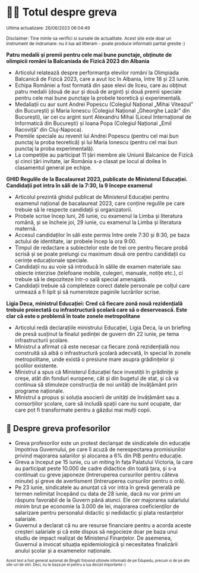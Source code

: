 # 👩‍🏫 Totul despre greva
<sub>Ultima actualizare: 26/06/2023 06:04:49</sub>

<sub>Disclaimer: Tine minte sa verifici si sursele de actualitate. Acest site este doar un instrument de indrumare: nu il lua ad litteram - poate produce informatii partial gresite :)</sub>

**Patru medalii și premii pentru cele mai bune punctaje, obținute de olimpicii români la Balcaniada de Fizică 2023 din Albania**
- Articolul relatează despre performanța elevilor români la Olimpiada Balcanică de Fizică 2023, care a avut loc în Albania, între 18 și 23 iunie.
- Echipa României a fost formată din șase elevi de liceu, care au obținut patru medalii (două de aur și două de argint) și două premii speciale pentru cele mai bune punctaje la probele teoretică și experimentală.
- Medaliații cu aur sunt Andrei Popescu (Colegiul Național „Mihai Viteazul” din București) și Maria Ionescu (Colegiul Național „Gheorghe Lazăr” din București), iar cei cu argint sunt Alexandru Mihai (Liceul Internațional de Informatică din București) și Ioana Popa (Colegiul Național „Emil Racoviță” din Cluj-Napoca).
- Premiile speciale au revenit lui Andrei Popescu (pentru cel mai bun punctaj la proba teoretică) și lui Maria Ionescu (pentru cel mai bun punctaj la proba experimentală).
- La competiție au participat 11 țări membre ale Uniunii Balcanice de Fizică și cinci țări invitate, iar România s-a clasat pe locul al doilea în clasamentul general pe echipe.

**GHID Regulile de la Bacalaureat 2023, publicate de Ministerul Educației. Candidații pot intra în săli de la 7:30, la 9 începe examenul**
- Articolul prezintă ghidul publicat de Ministerul Educației pentru examenul național de bacalaureat 2023, care conține regulile pe care trebuie să le respecte candidații și organizatorii.
- Probele scrise încep luni, 26 iunie, cu examenul la Limba și literatura română, și se încheie joi, 29 iunie, cu examenul la Limba și literatura maternă.
- Accesul candidaților în săli este permis între orele 7:30 și 8:30, pe baza actului de identitate, iar probele încep la ora 9:00.
- Timpul de redactare a subiectelor este de trei ore pentru fiecare probă scrisă și se poate prelungi cu maximum două ore pentru candidații cu cerințe educaționale speciale.
- Candidații nu au voie să introducă în sălile de examen materiale sau obiecte interzise (telefoane mobile, culegeri, manuale, notițe etc.), ci trebuie să le depoziteze într-o sală special amenajată.
- Candidații trebuie să completeze corect datele personale pe colțul care urmează a fi lipit și să numeroteze paginile lucrărilor scrise.

**Ligia Deca, ministrul Educației: Cred că fiecare zonă nouă rezidențială trebuie proiectată cu infrastructură școlară care să o deservească. Este clar că este o problemă în toate zonele metropolitane**
- Articolul redă declarațiile ministrului Educației, Ligia Deca, la un briefing de presă susținut la finalul ședinței de guvern din 22 iunie, pe tema infrastructurii școlare.
- Ministrul a afirmat că este necesar ca fiecare zonă rezidențială nou construită să aibă o infrastructură școlară adecvată, în special în zonele metropolitane, unde există o presiune mare asupra grădinițelor și școlilor existente.
- Ministrul a spus că Ministerul Educației face investiții în grădinițe și creșe, atât din fonduri europene, cât și din bugetul de stat, și că va continua să stimuleze construcția de noi unități de învățământ prin programe naționale.
- Ministrul a propus și soluția asocierii de unități de învățământ sau a consorțiilor școlare, care să includă spații care nu sunt ocupate, dar care pot fi transformate pentru a găzdui mai mulți copii.

## 🏫 Despre greva profesorilor
- Greva profesorilor este un protest declanșat de sindicatele din educație împotriva Guvernului, pe care îl acuză de nerespectarea promisiunilor privind majorarea salariilor și alocarea a 6% din PIB pentru educație.
- Greva a început pe 15 iunie, cu un miting în fața Palatului Victoria, la care au participat peste 10.000 de cadre didactice din toată țara, și s-a continuat cu greve japoneze (întreruperea cursurilor pentru câteva minute) și greve de avertisment (întreruperea cursurilor pentru o oră).
- Pe 23 iunie, sindicatele au anunțat că vor intra în grevă generală pe termen nelimitat începând cu data de 28 iunie, dacă nu vor primi un răspuns favorabil de la Guvern până atunci. Ele cer majorarea salariului minim brut pe economie la 3.000 de lei, majorarea coeficienților de salarizare pentru personalul didactic și nedidactic și plata restanțelor salariale.
- Guvernul a declarat că nu are resurse financiare pentru a acorda aceste creșteri salariale și că este dispus să negocieze doar pe baza unui studiu de impact realizat de Ministerul Finanțelor. De asemenea, Guvernul a invocat situația epidemiologică și necesitatea finalizării anului școlar și a examenelor naționale.


<sub><sub>Acest text a fost generat automat de BingAI folosind ultimele informatii de pe Edupedu, precum si de pe alte site-uri de stiri. Deci, nu te baza pe el pentru a lua decizii importante :)</sub></sub>